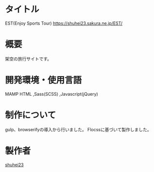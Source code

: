 # タイトル 
EST(Enjoy Sports Tour)
https://shuhei23.sakura.ne.jp/EST/

# 概要
架空の旅行サイトです。

# 開発環境・使用言語
MAMP
HTML ,Sass(SCSS) ,Javascript(jQuery)

# 制作について
gulp、browserifyの導入から行いました。
Flocssに基づいて製作しました。

# 製作者
[shuhei23](https://github.com/shuhei23/)


